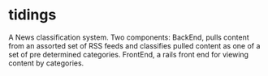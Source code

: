tidings
=======

A News classification system. Two components:
BackEnd, pulls content from an assorted set of RSS feeds and classifies pulled
content as one of a set of pre determined categories.
FrontEnd, a rails front end for viewing content by categories.
